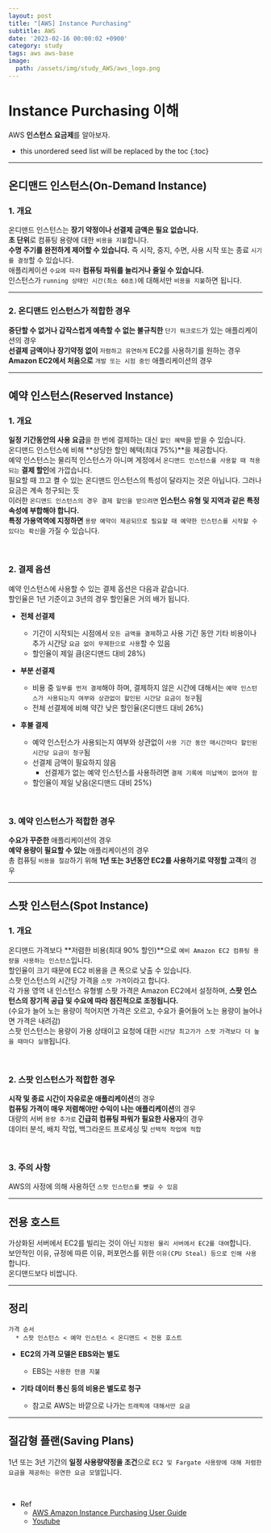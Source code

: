 ```yaml
---
layout: post
title: "[AWS] Instance Purchasing"
subtitle: AWS
date: '2023-02-16 00:00:02 +0900'
category: study
tags: aws aws-base
image:
  path: /assets/img/study_AWS/aws_logo.png
---
```


# Instance Purchasing 이해
AWS **인스턴스 요금제**를 알아보자.

<!--more-->

* this unordered seed list will be replaced by the toc
{:toc}

<hr/>

## 온디맨드 인스턴스(On-Demand Instance)

### 1. 개요

 온디맨드 인스턴스는 **장기 약정이나 선결제 금액은 필요 없습니다.** <br>
 **초 단위**로 컴퓨팅 용량에 대한 `비용을 지불`합니다. <br>
 **수명 주기를 완전하게 제어할 수 있습니다.** 즉 시작, 중지, 수면, 사용 시작 또는 종료 `시기를 결정`할 수 있습니다. <br>
 애플리케이션 `수요에 따라` **컴퓨팅 파워를 늘리거나 줄일 수 있습니다.** <br>
 인스턴스가 `running 상태인 시간(최소 60초)`에 대해서만 `비용을 지불`하면 됩니다. <br>

<hr>

### 2. 온디맨드 인스턴스가 적합한 경우

 **중단할 수 없거나 갑작스럽게 예측할 수 없는 불규칙한** `단기 워크로드`가 있는 애플리케이션의 경우 <br>
 **선결제 금액이나 장기약정 없이** `저렴하고 유연하게` EC2를 사용하기를 원하는 경우 <br>
 **Amazon EC2에서 처음으로** `개발 또는 시험 중인` 애플리케이션의 경우 <br>

<hr/>

## 예약 인스턴스(Reserved Instance)

### 1. 개요

 **일정 기간동안의 사용 요금**을 한 번에 결제하는 대신 `할인 혜택`을 받을 수 있습니다. <br>
 온디맨드 인스턴스에 비해 **상당한 할인 혜택(최대 75%)**을 제공합니다. <br>
 예약 인스턴스는 물리적 인스턴스가 아니며 게정에서 `온디맨드 인스턴스를 사용할 때 적용되는` **결제 할인**에 가깝습니다. <br>
 필요할 때 끄고 켤 수 있는 온디맨드 인스턴스의 특성이 달라지는 것은 아닙니다. 그러나 요금은 계속 청구되는 듯 <br>
 이러한 `온디맨드 인스턴스의 경우 결제 할인을 받으려면` **인스턴스 유형 및 지역과 같은 특정 속성에 부합해야 합니다.** <br>
 **특정 가용역역에 지정하면** `용량 예약이 제공되므로 필요할 때 예약한 인스턴스를 시작할 수 있다는 확신`을 가질 수 있습니다. <br>

<br>

### 2. 결제 옵션

 예약 인스턴스에 사용할 수 있는 결제 옵션은 다음과 같습니다. <br>
 할인율은 1년 기준이고 3년의 경우 할인율은 거의 배가 됩니다. <br>

 * **전체 선결제**
    + 기간이 시작되는 시점에서 `모든 금액을 결제`하고 사용 기간 동안 기타 비용이나 추가 시간당 `요금 없이 무제한으로 사용`할 수 있음
    + 할인율이 제일 큼(온디맨드 대비 28%)

 * **부분 선결제**
    + 비용 중 `일부를 먼저 결제`해야 하며, 결제하지 않은 시간에 대해서는 `예약 인스턴스가 사용되는지 여부와 상관없이 할인된 시간당 요금이 청구`됨
    + 전체 선결제에 비해 약간 낮은 할인율(온디맨드 대비 26%)

 * **후불 결제**
    + 예약 인스턴스가 사용되는지 여부와 상관없이 `사용 기간 동안 매시간마다 할인된 시간당 요금이 청구`됨
    + 선결제 금액이 필요하지 않음
        - 선결제가 없는 예약 인스턴스를 사용하려면 `결제 기록에 미납액이 없어야 함`
    + 할인율이 제일 낮음(온디맨드 대비 25%)

<br>

### 3. 예약 인스턴스가 적합한 경우

 **수요가 꾸준한** 애플리케이션의 경우<br>
 **예약 용량이 필요할 수 있는** 애플리케이션의 경우<br>
 총 컴퓨팅 `비용을 절감`하기 위해 **1년 또는 3년동안 EC2를 사용하기로 약정할 고객**의 경우<br>
 
<hr/>

## 스팟 인스턴스(Spot Instance)

### 1. 개요
 
 온디맨드 가격보다 **저렴한 비용(최대 90% 할인)**으로 `예비 Amazon EC2 컴퓨팅 용량을 사용하는 인스턴스`입니다. <br>
 할인율이 크기 때문에 EC2 비용을 큰 폭으로 낮출 수 있습니다. <br>
 스팟 인스턴스의 시간당 가격을 `스팟 가격`이라고 합니다. <br>
 각 가용 영역 내 인스턴스 유형별 스팟 가격은 Amazon EC2에서 설정하며, **스팟 인스턴스의 장기적 공급 및 수요에 따라 점진적으로 조정됩니다.** <br>
 (수요가 늘어 노는 용량이 적어지면 가격은 오르고, 수요가 줄어들어 노는 용량이 늘어나면 가격은 내려감) <br>
 스팟 인스턴스는 용량이 가용 상태이고 요청에 대한 `시간당 최고가가 스팟 가격보다 더 높을 때마다 실행`됩니다.
 
<br>

### 2. 스팟 인스턴스가 적합한 경우

 **시작 및 종료 시간이 자유로운 애플리케이션**의 경우 <br>
 **컴퓨팅 가격이 매우 저렴해야만 수익이 나는 애플리케이션**의 경우 <br>
 대량의 서버 `용량 추가로` **긴급히 컴퓨팅 파워가 필요한 사용자**의 경우 <br>
 데이터 분석, 배치 작업, 백그라운드 프로세싱 및 `선택적 작업에 적합`

<br>

### 3. 주의 사항

 AWS의 사정에 의해 사용하던 `스팟 인스턴스를 뺏길 수 있음`

<hr/>

## 전용 호스트

가상화된 서버에서 EC2를 빌리는 것이 아닌 `지정된 물리 서버에서 EC2를 대여`합니다. <br>
보안적인 이유, 규정에 따른 이유, 퍼포먼스를 위한 `이유(CPU Steal) 등으로 인해 사용`합니다. <br>
온디맨드보다 비쌉니다.

<hr/>

## 정리

    가격 순서
      * 스팟 인스턴스 < 예약 인스턴스 < 온디맨드 < 전용 호스트

   * **EC2의 가격 모델은 EBS와는 별도**
      + EBS는 `사용한 만큼 지불`
   
   * **기타 데이터 통신 등의 비용은 별도로 청구**
      + 참고로 AWS는 바깥으로 나가는 `트래픽에 대해서만 요금`

<hr/>

## 절감형 플랜(Saving Plans)

 1년 또는 3년 기간의 **일정 사용량약정을 조건**으로 `EC2 및 Fargate 사용량에 대해 저렴한 요금을 제공하는 유연한 요금 모델`입니다.

<br>

* Ref
  - [AWS Amazon Instance Purchasing User Guide](https://docs.aws.amazon.com/ko_kr/ko_kr/AWSEC2/latest/WindowsGuide/instance-purchasing-options.html)
  - [Youtube](https://www.youtube.com/watch?v=0LaVUIkI4h4&list=PLuHgQVnccGMC5AYnBg8ffg5utOLwEj4fZ&index=7&ab_channel=%EC%83%9D%ED%99%9C%EC%BD%94%EB%94%A9)